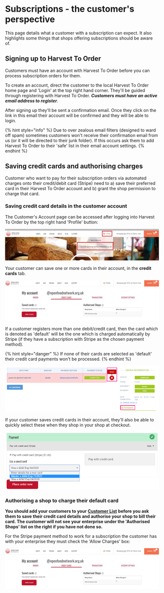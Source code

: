 # Subscriptions - the customer's perspective

This page details what a customer with a subscription can expect. It also highlights some things that shops offering subscriptions should be aware of.

## Signing up to Harvest To Order

Customers must have an account with Harvest To Order before you can process subscription orders for them.

To create an account, direct the customer to the local Harvest To Order home page and 'Login' at the top right hand corner.  They'll be guided through registering with Harvest To Order. _**Customers must have an active email address to register**_.

After signing up they'll be sent a confirmation email. Once they click on the link in this email their account will be confirmed and they will be able to login. 

{% hint style="info" %}
Due to over zealous email filters \(designed to ward off spam\) sometimes customers won't receive their confirmation email from us \(or it will be directed to their junk folder\).  If this occurs ask them to add Harvest To Order to their 'safe' list in their email account settings.
{% endhint %}

## Saving credit cards and authorising charges

Customer who want to pay for their subscription orders via automated charges onto their credit/debit card \(Stripe\) need to a\) save their preferred card in their Harvest To Order account and b\) grant the shop permission to charge that card. 

### Saving credit card details in the customer account

The Customer's Account page can be accessed after logging into Harvest To Order by the top right hand 'Profile' button:

![](../../.gitbook/assets/subcard1.jpg)

Your customer can save one or more cards in their account, in the **credit cards** tab.

![](../../.gitbook/assets/subcard2.jpg)

If a customer registers more than one debit/credit card, then the card which is denoted as 'default' will be the one which is charged automatically by Stripe \(if they have a subscription with Stripe as the chosen payment method\). 

{% hint style="danger" %}
If none of their cards are selected as 'default' their credit card payments won't be processed.
{% endhint %}

![](../../.gitbook/assets/image%20%2826%29.png)

If your customer saves credit cards in their account, they'll also be able to quickly select these when they shop in your shop at checkout.

![](../../.gitbook/assets/image%20%284%29.png)

### **Authorising a shop to charge their default card**

**You should add your customers to your** [**Customer List**](../shopfront/customer-management-and-conditional-displays-prices/customers.md) **before you ask them to save their credit card details and authorise your shop to bill their card. The customer will not see your enterprise under the 'Authorised Shops' list on the right if you have not done so.**

For the Stripe payment method to work for a subscription the customer has with your enterprise they must check the 'Allow Charges' box:

![](../../.gitbook/assets/subcard2.jpg)

